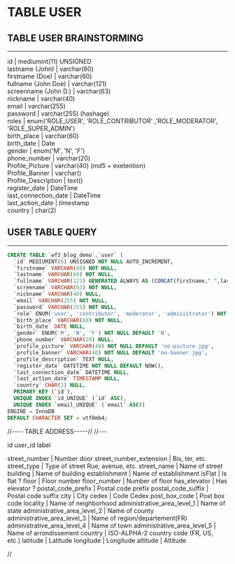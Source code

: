 # TABLE USER
## TABLE USER BRAINSTORMING
<hr  />
<p>
id                                  | mediumint(11) UNSIGNED<br>
lastname (John)                     | varchar(60)<br>
firstname (Doe)                     | varchar(60)<br>
fullname (John Doe)                 | varchar(121)<br>
screenname (John D.)                | varchar(63)<br>
nickname                            | varchar(40)<br>
email                               | varchar(255)<br>
password                            | varchar(255) (hashage)<br>
roles                               | enum('ROLE_USER', 'ROLE_CONTRIBUTOR' ,'ROLE_MODERATOR', 'ROLE_SUPER_ADMIN')<br>
birth_place                         | varchar(60)<br>
birth_date                          | Date<br>
gender                              | enum('M', 'N', 'F')<br>
phone_number                        | varchar(20)<br>
Profile_Picture                     | varchar(40) (md5 + exetention)<br>
Profile_Banner                      | varchar()<br>
Profile_Description                 | text()<br>
register_date                       | DateTime<br>
last_connection_date                | DateTime<br>
last_action_date                    | timestamp<br>
country                             | char(2)<br>
</p>

## USER TABLE QUERY
<hr  />

```sql
CREATE TABLE `wf3_blog_demo`.`user` (
  `id` MEDIUMINT(6) UNSIGNED NOT NULL AUTO_INCREMENT,
  `firstname` VARCHAR(60) NOT NULL,
  `lastname` VARCHAR(60) NOT NULL,
  `fullname` VARCHAR(121) GENERATED ALWAYS AS (CONCAT(firstname," ",lastname)) VIRTUAL,
  `screename` VARCHAR(63) NOT NULL,
  `nickname` VARCHAR(40) NULL,
  `email` VARCHAR(255) NOT NULL,
  `password` VARCHAR(255) NOT NULL,
  `role` ENUM('user', 'contributor', 'moderator', 'administrator') NOT NULL DEFAULT 'user',
  `birth_place` VARCHAR(60) NOT NULL,
  `birth_date` DATE NULL,
  `gender` ENUM('M', 'N', 'F') NOT NULL DEFAULT 'N',
  `phone_number` VARCHAR(20) NULL,
  `profile_picture` VARCHAR(40) NOT NULL DEFAULT 'no-picture.jpg',
  `profile_banner` VARCHAR(40) NOT NULL DEFAULT 'no-banner.jpg',
  `profile_description` TEXT NULL,
  `register_date` DATETIME NOT NULL DEFAULT NOW(),
  `last_connection_date` DATETIME NULL,
  `last_action_date` TIMESTAMP NULL,
  `country` CHAR(2) NULL,
  PRIMARY KEY (`id`),
  UNIQUE INDEX `id_UNIQUE` (`id` ASC),
  UNIQUE INDEX `email_UNIQUE` (`email` ASC))
ENGINE = InnoDB
DEFAULT CHARACTER SET = utf8mb4;
```





//---- TABLE ADDRESS-----//
//---

id
user_id
label

street_number                    | Number door
street_number_extension          | Bis, ter, etc.
street_type                      | Type of street Rue, avenue, etc. 
street_name                      | Name of street
building                         | Name of building
establishment                    | Name of establishment
isFlat                           | Is flat ?
floor                            | Floor number
floor_number                     | Number of floor
has_elevator                     | Has elevator ?
postal_code_prefix               | Postal code prefix
postal_code_suffix               | Postal code suffix
city                             | City
cedex                            | Code Cedex
post_box_code                    | Post box code
locality                         | Name of neighborhood
administrative_area_level_1      | Name of state
administrative_area_level_2      | Name of county
administrative_area_level_3      | Name of region/departement(FR)
administrative_area_level_4      | Name of town
administrative_area_level_5      | Name of arrondissement
country                          | ISO-ALPHA-2 country code (FR, US, etc.)
latitude                         | Latitude
longitude                        | Longitude
altitude                         | Altitude


//
